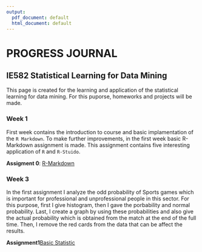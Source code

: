 ```yaml
---
output:
  pdf_document: default
  html_document: default
---
```

# PROGRESS JOURNAL

## IE582 Statistical Learning for Data Mining

This page is created for the learning and application of the statistical learning for data mining.
For this puporse, homeworks and projects will be made.

### Week 1

First week contains the introduction to course and basic implamentation of the `R Markdown`. To make further improvements, in the first week basic R-Markdown assignment is made. This assignment contains five interesting application of `R` and `R-Stuido`.

**Assigment 0**: [R-Markdown](Assignment0/Assignment0.html)


### Week 3

In the first assignment I analyze the odd probability of Sports games which is important for professional and unprofessional people in this sector. For this purpose, first I give histogram, then I gave the porbability and normal probability. Last, I create a graph by using these probabilities and also give the actual probability which is obtained from the match at the end of the full time. Then, I remove the red cards from the data that can be affect the results.

**Assignment1**[Basic Statistic](Assignment1/Assignment1.html)